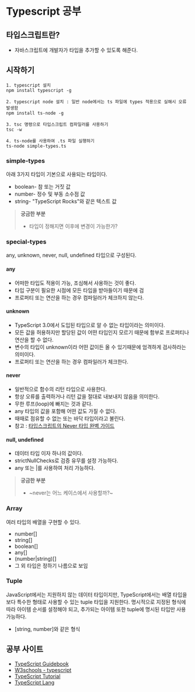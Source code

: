 # Typescript 공부

## 타입스크립트란?

- 자바스크립트에 개발자가 타입을 추가할 수 있도록 해준다.

## 시작하기

```shell
1. typescript 설치
npm install typescript -g

2. typescript node 설치 : 일반 node에서는 ts 파일에 types 적용으로 실해시 오류 발생함
npm install ts-node -g

3. tsc 명령으로 타입스크립트 컴파일러를 사용하기
tsc -w

4. ts-node를 사용하여 .ts 파일 실행하기
ts-node simple-types.ts
```

### simple-types

아래 3가지 타입이 기본으로 사용되는 타입이다.

- boolean- 참 또는 거짓 값
- number- 정수 및 부동 소수점 값
- string- "TypeScript Rocks"와 같은 텍스트 값

> **궁금한 부분**
>
> - 타입이 정해지면 이후에 변경이 가능한가?

### special-types

any, unknown, never, null, undefined 타입으로 구성된다.

#### any

- 어떠한 타입도 적용이 가능, 조심해서 사용하는 것이 좋다.
- 타입 구분이 필요한 시점에 모든 타입을 받아들이기 때문에 검
- 프로퍼티 또는 연산을 하는 경우 컴파일러가 체크하지 않는다.

#### unknown

- TypeScript 3.0에서 도입된 타입으로 알 수 없는 타입이라는 의미이다.
- 모든 값을 허용하지만 할당된 값이 어떤 타입인지 모르기 때문에 함부로 프로퍼티나 연산을 할 수 없다.
- 변수의 타입이 unknown이라 어떤 값이든 올 수 있기때문에 엄격하게 검사하라는 의미이다.
- 프로퍼티 또는 연산을 하는 경우 컴파일러가 체크한다.

#### never

- 일반적으로 함수의 리턴 타입으로 사용한다.
- 항상 오류를 출력하거나 리턴 값을 절대로 내보내지 않음을 의미한다.
- 무한 루프(loop)에 빠지는 것과 같다.
- any 타입의 값을 포함해 어떤 값도 가질 수 없다.
- 때때로 점유할 수 없는 또는 바닥 타입이라고 불린다.
- 참고 : [타입스크립트의 Never 타입 완벽 가이드](https://ui.toast.com/posts/ko_20220323)

#### null, undefined

- 데이터 타입 이자 하나의 값이다.
- strictNullChecks로 검증 유무를 설정 가능하다.
- any 또는 |를 사용하여 처리 가능하다.

> **궁금한 부분**
>
> - ~never는 어느 케이스에서 사용할까?~

### Array

여러 타입의 배열을 구현할 수 있다.

- number[]
- string[]
- boolean[]
- any[]
- (number|string)[]
- 그 외 타입은 정하기 나름으로 보임

### Tuple

JavaScript에서는 지원하지 않는 데이터 타입이지만, TypeScript에서는 배열 타입을 보다 특수한 형태로 사용할 수 있는 tuple 타입을 지원한다. 명시적으로 지정된 형식에 따라 아이템 순서를 설정해야 되고, 추가되는 아이템 또한 tuple에 명시된 타입만 사용 가능하다.

- [string, number]와 같은 형식

## 공부 사이트

- [TypeScript Guidebook](https://yamoo9.gitbook.io/typescript/types/tuple)
- [W3schools - typescript](https://www.w3schools.com/typescript/index.php)
- [TypeScript Tutorial](https://www.typescripttutorial.net/)
- [TypeScript Lang](https://www.typescriptlang.org/docs/handbook/typescript-in-5-minutes.html)
